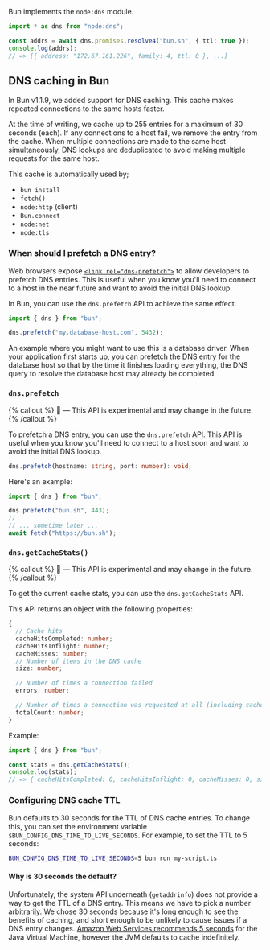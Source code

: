Bun implements the `node:dns` module.

```ts
import * as dns from "node:dns";

const addrs = await dns.promises.resolve4("bun.sh", { ttl: true });
console.log(addrs);
// => [{ address: "172.67.161.226", family: 4, ttl: 0 }, ...]
```

## DNS caching in Bun

In Bun v1.1.9, we added support for DNS caching. This cache makes repeated connections to the same hosts faster.

At the time of writing, we cache up to 255 entries for a maximum of 30 seconds (each). If any connections to a host fail, we remove the entry from the cache. When multiple connections are made to the same host simultaneously, DNS lookups are deduplicated to avoid making multiple requests for the same host.

This cache is automatically used by;

- `bun install`
- `fetch()`
- `node:http` (client)
- `Bun.connect`
- `node:net`
- `node:tls`

### When should I prefetch a DNS entry?

Web browsers expose [`<link rel="dns-prefetch">`](https://developer.mozilla.org/en-US/docs/Web/Performance/dns-prefetch) to allow developers to prefetch DNS entries. This is useful when you know you'll need to connect to a host in the near future and want to avoid the initial DNS lookup.

In Bun, you can use the `dns.prefetch` API to achieve the same effect.

```ts
import { dns } from "bun";

dns.prefetch("my.database-host.com", 5432);
```

An example where you might want to use this is a database driver. When your application first starts up, you can prefetch the DNS entry for the database host so that by the time it finishes loading everything, the DNS query to resolve the database host may already be completed.

### `dns.prefetch`

{% callout %}
**🚧** — This API is experimental and may change in the future.
{% /callout %}

To prefetch a DNS entry, you can use the `dns.prefetch` API. This API is useful when you know you'll need to connect to a host soon and want to avoid the initial DNS lookup.

```ts
dns.prefetch(hostname: string, port: number): void;
```

Here's an example:

```ts
import { dns } from "bun";

dns.prefetch("bun.sh", 443);
//
// ... sometime later ...
await fetch("https://bun.sh");
```

### `dns.getCacheStats()`

{% callout %}
**🚧** — This API is experimental and may change in the future.
{% /callout %}

To get the current cache stats, you can use the `dns.getCacheStats` API.

This API returns an object with the following properties:

```ts
{
  // Cache hits
  cacheHitsCompleted: number;
  cacheHitsInflight: number;
  cacheMisses: number;
  // Number of items in the DNS cache
  size: number;

  // Number of times a connection failed
  errors: number;

  // Number of times a connection was requested at all (including cache hits and misses)
  totalCount: number;
}
```

Example:

```ts
import { dns } from "bun";

const stats = dns.getCacheStats();
console.log(stats);
// => { cacheHitsCompleted: 0, cacheHitsInflight: 0, cacheMisses: 0, size: 0, errors: 0, totalCount: 0 }
```

### Configuring DNS cache TTL

Bun defaults to 30 seconds for the TTL of DNS cache entries. To change this, you can set the environment variable `$BUN_CONFIG_DNS_TIME_TO_LIVE_SECONDS`. For example, to set the TTL to 5 seconds:

```sh
BUN_CONFIG_DNS_TIME_TO_LIVE_SECONDS=5 bun run my-script.ts
```

#### Why is 30 seconds the default?

Unfortunately, the system API underneath (`getaddrinfo`) does not provide a way to get the TTL of a DNS entry. This means we have to pick a number arbitrarily. We chose 30 seconds because it's long enough to see the benefits of caching, and short enough to be unlikely to cause issues if a DNS entry changes. [Amazon Web Services recommends 5 seconds](https://docs.aws.amazon.com/sdk-for-java/v1/developer-guide/jvm-ttl-dns.html) for the Java Virtual Machine, however the JVM defaults to cache indefinitely.
